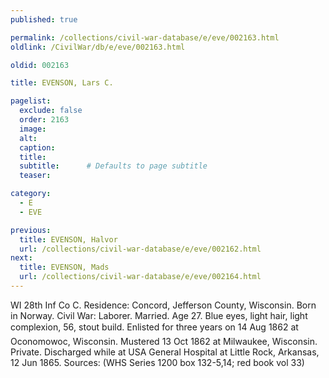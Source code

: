 ```yaml
---
published: true

permalink: /collections/civil-war-database/e/eve/002163.html
oldlink: /CivilWar/db/e/eve/002163.html

oldid: 002163

title: EVENSON, Lars C.

pagelist:
  exclude: false
  order: 2163
  image: 
  alt:
  caption:
  title:
  subtitle:      # Defaults to page subtitle
  teaser:

category: 
  - E 
  - EVE

previous:
  title: EVENSON, Halvor
  url: /collections/civil-war-database/e/eve/002162.html  
next:
  title: EVENSON, Mads
  url: /collections/civil-war-database/e/eve/002164.html   
---
```

WI 28th Inf Co C. Residence: Concord, Jefferson County, Wisconsin. Born in Norway. Civil War: Laborer. Married. Age 27. Blue eyes, light hair, light complexion, 5&#146;6&#148;, stout build. Enlisted for three years on 14 Aug 1862 at Oconomowoc, Wisconsin. Mustered 13 Oct 1862 at Milwaukee, Wisconsin. Private. Discharged while at USA General Hospital at Little Rock, Arkansas, 12 Jun 1865. Sources: (WHS Series 1200 box 132-5,14; red book vol 33)